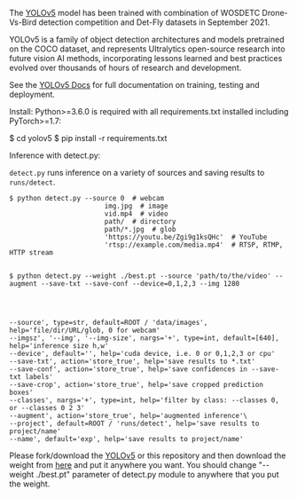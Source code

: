 The <a href="https://github.com/ultralytics/yolov5.git" target="_blank">YOLOv5</a> model has been trained with combination of WOSDETC Drone-Vs-Bird detection competition and Det-Fly datasets in September 2021.

YOLOv5 is a family of object detection architectures and models pretrained on the COCO dataset, and represents Ultralytics open-source research into future vision AI methods, incorporating lessons learned and best practices evolved over thousands of hours of research and development.

See the [YOLOv5 Docs](https://docs.ultralytics.com) for full documentation on training, testing and deployment.

Install:
Python>=3.6.0 is required with all requirements.txt installed including PyTorch>=1.7:

$ cd yolov5
$ pip install -r requirements.txt

Inference with detect.py:

`detect.py` runs inference on a variety of sources and saving results to `runs/detect`.


    $ python detect.py --source 0  # webcam
                            img.jpg  # image
                            vid.mp4  # video
                            path/  # directory
                            path/*.jpg  # glob
                            'https://youtu.be/Zgi9g1ksQHc'  # YouTube
                            'rtsp://example.com/media.mp4'  # RTSP, RTMP, HTTP stream
                            
                            
    $ python detect.py --weight ./best.pt --source 'path/to/the/video' --augment --save-txt --save-conf --device=0,1,2,3 --img 1280




    --source', type=str, default=ROOT / 'data/images', help='file/dir/URL/glob, 0 for webcam'
    --imgsz', '--img', '--img-size', nargs='+', type=int, default=[640], help='inference size h,w'
    --device', default='', help='cuda device, i.e. 0 or 0,1,2,3 or cpu'
    --save-txt', action='store_true', help='save results to *.txt'
    --save-conf', action='store_true', help='save confidences in --save-txt labels'
    --save-crop', action='store_true', help='save cropped prediction boxes'
    --classes', nargs='+', type=int, help='filter by class: --classes 0, or --classes 0 2 3'
    --augment', action='store_true', help='augmented inference'\
    --project', default=ROOT / 'runs/detect', help='save results to project/name'
    --name', default='exp', help='save results to project/name'


Please fork/download the <a href="https://github.com/ultralytics/yolov5.git" target="_blank">YOLOv5</a> or this repository and then download the weight from <a href="https://drive.google.com/file/d/1hNgnhu47S8TIyVxfhOAe72YLDccKjw4d/view?usp=sharing" target="_blank">here</a> and put it anywhere you want. You should change "--weight ./best.pt" parameter of detect.py module to anywhere that you put the weight.
